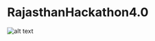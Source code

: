 # RajasthanHackathon4.0

![alt text](https://drive.google.com/open?id=1yzg9dycwbkzzh2cEWusA6PuiD3hDv2Oa)
